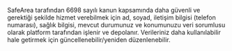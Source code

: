 SafeArea tarafından 6698 sayılı kanun kapsamında daha güvenli ve gerektiği şekilde hizmet verebilmek için ad, soyad, iletişim bilgisi (telefon numarası), sağlık bilgisi, mevcut durumunuz ve konumunuzu veri sorumlusu olarak platform tarafından işlenir ve depolanır. Verileriniz daha kullanılabilir hale getirmek için güncellenebilir/yeniden düzenlenebilir.
